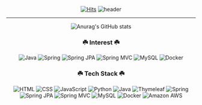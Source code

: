 <div align="center">
  
[![Hits](https://hits.seeyoufarm.com/api/count/incr/badge.svg?url=https%3A%2F%2Fgithub.com%2FCokeLee777&count_bg=%23EDDC07&title_bg=%23555555&icon=github.svg&icon_color=%23E7E7E7&title=hits&edge_flat=false)](https://github.com/CokeLee777)
![header](https://capsule-render.vercel.app/api?type=waving&color=auto&height=300&section=header&text=Hi%20there&fontSize=90&fontColor=f5f5f5&animation=twinkling)

<hr>

![Anurag's GitHub stats](https://github-readme-stats.vercel.app/api?username=CokeLee777&show_icons=true)
  
</div>

<h3 align="center">☘️ Interest ☘️</h3>
<p align="center">
<img alt="Java" src ="https://img.shields.io/badge/Java-007396?style=flat-square&logo=Java&logoColor=white"> <img alt="Spring" src="https://img.shields.io/badge/Spring-6DB33F?style=flat-square&logo=Spring&logoColor=white"> <img alt="Spring JPA" src ="https://img.shields.io/badge/Spring JPA-6DB33F?style=flat-square&logo=Spring&logoColor=white"> <img alt="Spring MVC" src ="https://img.shields.io/badge/Spring MVC-6DB33F?style=flat-square&logo=Spring&logoColor=white"> <img alt="MySQL" src ="https://img.shields.io/badge/MySQL-4479A1?style=flat-square&logo=MySQL&logoColor=white"> <img alt="Docker" src ="https://img.shields.io/badge/Docker-2496ED?style=flat-square&logo=Docker&logoColor=white">
</p>

<h3 align="center">☘️ Tech Stack ☘️</h3>
<p align="center">
<img alt="HTML" src ="https://img.shields.io/badge/HTML5-E34F26?style=flat-square&logo=HTML5&logoColor=white"> <img alt="CSS" src ="https://img.shields.io/badge/CSS3-1572B6?style=flat-square&logo=CSS3&logoColor=white"> <img alt="JavaScript" src ="https://img.shields.io/badge/JavaScript-F7DF1E?style=flat-square&logo=JavaScript&logoColor=white"> <img alt="Python" src ="https://img.shields.io/badge/Python-3776AB?style=flat-square&logo=Python&logoColor=white"> <img alt="Java" src ="https://img.shields.io/badge/Java-007396?style=flat-square&logo=Java&logoColor=white"> <img alt="Thymeleaf" src ="https://img.shields.io/badge/Thymeleaf-005F0F?style=flat-square&logo=Thymeleaf&logoColor=white"> <img alt="Spring" src ="https://img.shields.io/badge/Spring-6DB33F?style=flat-square&logo=Spring&logoColor=white"> <img alt="Spring JPA" src ="https://img.shields.io/badge/Spring JPA-6DB33F?style=flat-square&logo=Spring&logoColor=white"> <img alt="Spring MVC" src ="https://img.shields.io/badge/Spring MVC-6DB33F?style=flat-square&logo=Spring&logoColor=white"> <img alt="MySQL" src ="https://img.shields.io/badge/MySQL-4479A1?style=flat-square&logo=MySQL&logoColor=white"> <img alt="Docker" src ="https://img.shields.io/badge/Docker-2496ED?style=flat-square&logo=Docker&logoColor=white"> <img alt="Amazon AWS" src ="https://img.shields.io/badge/Amazon AWS-232F3E?style=flat-square&logo=Amazon AWS&logoColor=white">
</p>

